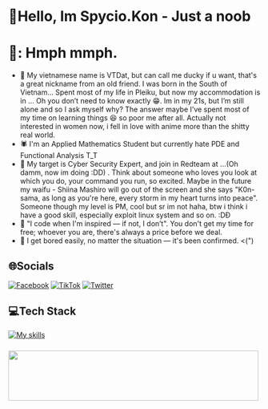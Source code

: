 # 💫Hello, Im Spycio.Kon - Just a noob
# 💫: Hmph mmph.
  + 🥇 My vietnamese name is VTDat, but can call me ducky if u want, that's a great nickname from an old friend. I was born in the South of Vietnam… Spent most of my life in Pleiku, but now my accommodation is in … Oh you don’t need to know exactly 😁. Im in my 21s, but I’m still alone and so I ask myself why? The answer maybe I’ve spent most of my time on learning things 😆 so poor me after all. Actually not interested in women now, i fell in love with anime more than the shitty real world. 
  + 🕷️ I'm an Applied Mathematics Student but currently hate PDE and Functional Analysis T_T
  + 🐧 My target is Cyber Security Expert, and join in Redteam at ...(Oh damm, now im doing :DD) . Think about someone who loves you look at which you do, your command you run, so excited. Maybe in the future my waifu - Shiina Mashiro will go out of the screen and she says "K0n-sama, as long as you're here, every storm in my heart turns into peace". Someone though my level is PM, cool but sr im not haha, btw i think i have a good skill, especially exploit linux system and so on. :DĐ
  + 🦢 "I code when I'm inspired — if not, I don’t". You don't get my time for free; whoever you are, there's always a price before we deal.
  + 🦆 I get bored easily, no matter the situation — it's been confirmed. <(")

## 🌐Socials
[![Facebook](https://img.shields.io/badge/Facebook-%231877F2.svg?logo=Facebook&logoColor=white)](https://www.facebook.com/s1mpl3Love) [![TikTok](https://img.shields.io/badge/TikTok-%23000000.svg?logo=TikTok&logoColor=white)](https://www.tiktok.com/@spyciokon) [![Twitter](https://img.shields.io/badge/Twitter-%231DA1F2.svg?logo=Twitter&logoColor=white)](https://twitter.com/KonSpycio) 

## 💻Tech Stack
[![My skills](https://skillicons.dev/icons?i=c,cpp,php,python,mysql,javascript,r,expressjs,linux,vscode,anaconda&perline=15)](https://laxiisteam.blogspot.com)

### 
<img src="https://tryhackme-badges.s3.amazonaws.com/hackervnn40.png" width="500px" height="100px"/>
